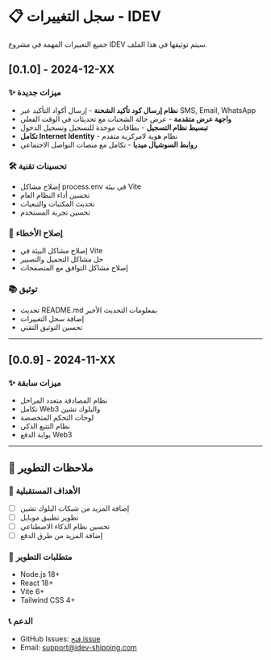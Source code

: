 # 📋 سجل التغييرات - IDEV

جميع التغييرات المهمة في مشروع IDEV سيتم توثيقها في هذا الملف.

## [0.1.0] - 2024-12-XX

### ✨ ميزات جديدة
- **نظام إرسال كود تأكيد الشحنة** - إرسال أكواد التأكيد عبر SMS, Email, WhatsApp
- **واجهة عرض متقدمة** - عرض حالة الشحنات مع تحديثات في الوقت الفعلي
- **تبسيط نظام التسجيل** - بطاقات موحدة للتسجيل وتسجيل الدخول
- **تكامل Internet Identity** - نظام هوية لامركزية متقدم
- **روابط السوشيال ميديا** - تكامل مع منصات التواصل الاجتماعي

### 🛠️ تحسينات تقنية
- إصلاح مشاكل process.env في بيئة Vite
- تحسين أداء النظام العام
- تحديث المكتبات والتبعيات
- تحسين تجربة المستخدم

### 🐛 إصلاح الأخطاء
- إصلاح مشاكل البيئة في Vite
- حل مشاكل التحميل والتصيير
- إصلاح مشاكل التوافق مع المتصفحات

### 📚 توثيق
- تحديث README.md بمعلومات التحديث الأخير
- إضافة سجل التغييرات
- تحسين التوثيق التقني

---

## [0.0.9] - 2024-11-XX

### ✨ ميزات سابقة
- نظام المصادقة متعدد المراحل
- تكامل Web3 والبلوك تشين
- لوحات التحكم المتخصصة
- نظام التتبع الذكي
- بوابة الدفع Web3

---

## 📝 ملاحظات التطوير

### 🎯 الأهداف المستقبلية
- [ ] إضافة المزيد من شبكات البلوك تشين
- [ ] تطوير تطبيق موبايل
- [ ] تحسين نظام الذكاء الاصطناعي
- [ ] إضافة المزيد من طرق الدفع

### 🔧 متطلبات التطوير
- Node.js 18+
- React 18+
- Vite 6+
- Tailwind CSS 4+

### 📞 الدعم
- GitHub Issues: [فتح issue](https://github.com/samar-ux/I-dev/issues)
- Email: support@idev-shipping.com
